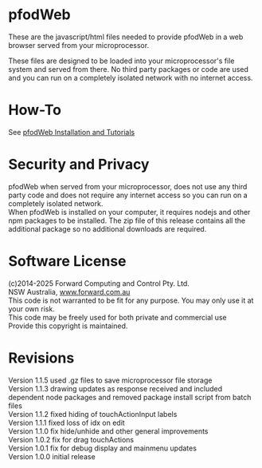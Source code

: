# pfodWeb
These are the javascript/html files needed to provide pfodWeb in a web browser served from your microprocessor. 


These files are designed to be loaded into your microprocessor's file system and served from there.
No third party packages or code are used and you can run on a completely isolated network with no internet access.


# How-To
See [pfodWeb Installation and Tutorials](https://www.forward.com.au/pfod/pfodWeb/index.html)  

# Security and Privacy
pfodWeb when served from your microprocessor, does not use any third party code and does not require any internet access so you can run on a completely isolated network.  
When pfodWeb is installed on your computer, it requires nodejs and other npm packages to be installed. 
The zip file of this release contains all the additional package so no additional downloads are required.  


# Software License
(c)2014-2025 Forward Computing and Control Pty. Ltd.  
NSW Australia, www.forward.com.au  
This code is not warranted to be fit for any purpose. You may only use it at your own risk.  
This code may be freely used for both private and commercial use  
Provide this copyright is maintained.  

# Revisions
Version 1.1.5 used .gz files to save microprocessor file storage  
Version 1.1.3 drawing updates as response received and included dependent node packages and removed package install script from batch files  
Version 1.1.2 fixed hiding of touchActionInput labels  
Version 1.1.1 fixed loss of idx on edit  
Version 1.1.0 fix hide/unhide and other general improvements  
Version 1.0.2 fix for drag touchActions  
Version 1.0.1 fix for debug display and mainmenu updates  
Version 1.0.0 initial release  

